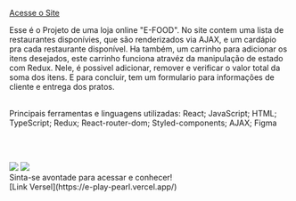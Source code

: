 [Acesse o Site](https://e-food-37nipwrxh-marcossantosdevs-projects.vercel.app/)

Esse é o Projeto de uma loja online "E-FOOD". No site contem uma lista de restaurantes disponívies, que são renderizados via AJAX, e um cardápio pra cada restaurante disponível. Ha também, um carrinho para adicionar os itens desejados, este carrinho funciona atravéz da manipulação de estado com Redux. Nele, é possivel adicionar, remover e verificar o valor total da soma dos itens. E para concluir, tem um formulario para informações de cliente e entrega dos pratos. <br/><br/>

Principais ferramentas e linguagens utilizadas: React; JavaScript; HTML; TypeScript; Redux; React-router-dom; Styled-components; AJAX; Figma <br/>

<br/> <br/>

<img src="https://servidor-estatico-tawny.vercel.app/e_food_vertical.png" />

<img src="https://servidor-estatico-tawny.vercel.app/e_food_carrinho.png" />
<br/>
Sinta-se avontade para acessar e conhecer! <br/>
[Link Versel](https://e-play-pearl.vercel.app/)
